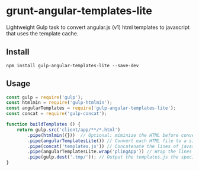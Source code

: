 # grunt-angular-templates-lite
Lightweight Gulp task to convert angular.js (v1) html templates to javascript that uses the template cache.

## Install
```
npm install gulp-angular-templates-lite --save-dev
```
## Usage

```javascript
const gulp = require('gulp');
const htmlmin = require('gulp-htmlmin');
const angularTemplates = require('gulp-angular-templates-lite');
const concat = require('gulp-concat');

function buildTemplates () {
    return gulp.src('client/app/**/*.html')
        .pipe(htmlmin({}))  // Optional: miminize the HTML before converting to javascript
        .pipe(angularTemplatesLite()) // Convert each HTML file to a single line of javascript
        .pipe(concat('templates.js')) // Concatenate the lines of javascript to a single javascript file
        .pipe(angularTemplatesLite.wrap('plingApp')) // Wrap the lines of template javascript  
        .pipe(gulp.dest('.tmp/')); // Output the templates.js the specified directory
}
```